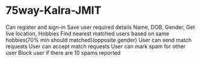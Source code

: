 # 75way-Kalra-JMIT
Can register and sign-in Save user required details Name, DOB, Gender, Get live location, Hobbies Find nearest matched users based on same hobbies(70% min should matched)(opposite gender) User can send match requests User can accept match requests User can mark spam for other user        Block user if there are 10 spams reported
